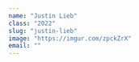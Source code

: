 ```yaml
---
name: "Justin Lieb"
class: "2022"
slug: "justin-lieb"
image: "https://imgur.com/zpckZrX"
email: ""
---
```

